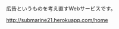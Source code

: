 <p>広告というものを考え直すWebサービスです。</p>
<a href="http://submarine21.herokuapp.com">http://submarine21.herokuapp.com/home</a>
